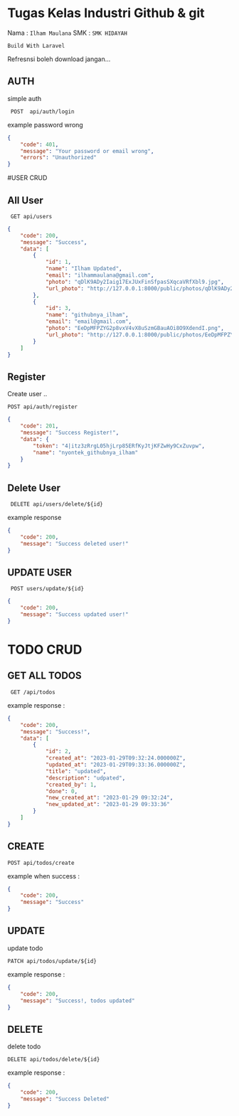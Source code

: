 # Tugas Kelas Industri Github & git 
Nama : `Ilham Maulana`
SMK : `SMK HIDAYAH `

`Build With Laravel`

Refresnsi boleh download jangan...


## AUTH 
simple auth 
```
 POST  api/auth/login
```

example password wrong
```json
{
    "code": 401,
    "message": "Your password or email wrong",
    "errors": "Unauthorized"
}

```

#USER CRUD
## All User
```
 GET api/users
```
```json
{
    "code": 200,
    "message": "Success",
    "data": [
        {
            "id": 1,
            "name": "Ilham Updated",
            "email": "ilhammaulana@gmail.com",
            "photo": "qDlK9ADy2Iaig17ExJUxFinSfpasSXqcaVRfXbl9.jpg",
            "url_photo": "http://127.0.0.1:8000/public/photos/qDlK9ADy2Iaig17ExJUxFinSfpasSXqcaVRfXbl9.jpg"
        },
        {
            "id": 3,
            "name": "githubnya_ilham",
            "email": "email@gmail.com",
            "photo": "EeDpMFPZYG2p8vxV4vX8uSzmGBauAOi8O9XdendI.png",
            "url_photo": "http://127.0.0.1:8000/public/photos/EeDpMFPZYG2p8vxV4vX8uSzmGBauAOi8O9XdendI.png"
        }
    ]
}

```

## Register
Create user .. 

```
POST api/auth/register
```
```json
{
    "code": 201,
    "message": "Success Register!",
    "data": {
        "token": "4|itz3zRrgL05hjLrp85ERfKyJtjKFZwHy9CxZuvpw",
        "name": "nyontek_githubnya_ilham"
    }
}
```


## Delete User

```
 DELETE api/users/delete/${id}
```
example response
```json
{
    "code": 200,
    "message": "Success deleted user!"
}
```

## UPDATE USER
```
 POST users/update/${id}
```
```json
{
    "code": 200,
    "message": "Success updated user!"
}
```


# TODO CRUD

## GET ALL TODOS
```
 GET /api/todos
```
example response :
```json
{
    "code": 200,
    "message": "Success!",
    "data": [
        {
            "id": 2,
            "created_at": "2023-01-29T09:32:24.000000Z",
            "updated_at": "2023-01-29T09:33:36.000000Z",
            "title": "updated",
            "description": "udpated",
            "created_by": 1,
            "done": 0,
            "new_created_at": "2023-01-29 09:32:24",
            "new_updated_at": "2023-01-29 09:33:36"
        }
    ]
}
```
## CREATE

```
POST api/todos/create
```
example when success :
```json
{
    "code": 200,
    "message": "Success"
}
```
## UPDATE
update todo
```
PATCH api/todos/update/${id}
```
example response : 
```json
{
    "code": 200,
    "message": "Success!, todos updated"
}
```
## DELETE
delete todo
```
DELETE api/todos/delete/${id}
```
example response : 
```json
{
    "code": 200,
    "message": "Success Deleted"
}
```



